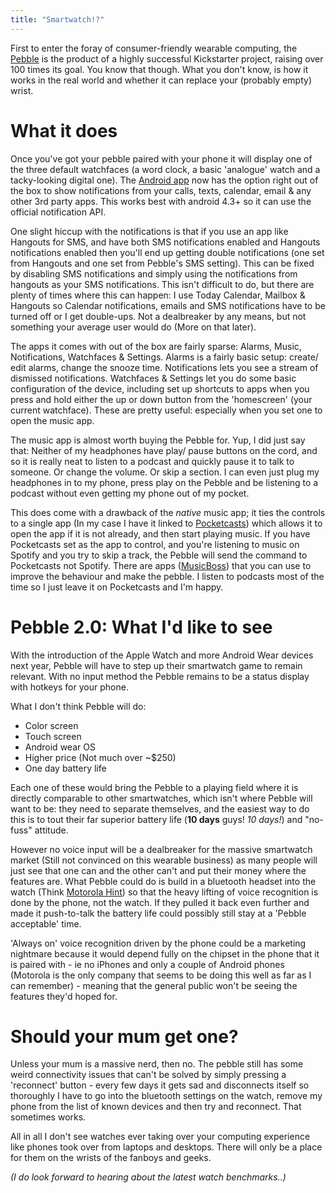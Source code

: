 ```yaml
---
title: "Smartwatch!?"
---
```


First to enter the foray of consumer-friendly wearable computing, the [Pebble](https://getpebble.com) is the product of a highly successful Kickstarter project, raising over 100 times its goal. You know that though. What you don't know, is how it works in the real world and whether it can replace your (probably empty) wrist.

# What it does

Once you've got your pebble paired with your phone it will display one of the three default watchfaces (a word clock, a basic 'analogue' watch and a tacky-looking digital one). The [Android app](https://play.google.com/store/apps/details?id=com.getpebble.android) now has the option right out of the box to show notifications from your calls, texts, calendar, email & any other 3rd party apps. This works best with android 4.3+ so it can use the official notification API.

One slight hiccup with the notifications is that if you use an app like Hangouts for SMS, and have both SMS notifications enabled and Hangouts notifications enabled then you'll end up getting double notifications (one set from Hangouts and one set from Pebble's SMS setting). This can be fixed by disabling SMS notifications and simply using the notifications from hangouts as your SMS notifications. This isn't difficult to do, but there are plenty of times where this can happen: I use Today Calendar, Mailbox & Hangouts so Calendar notifications, emails and SMS notifications have to be turned off or I get double-ups. Not a dealbreaker by any means, but not something your average user would do (More on that later).

The apps it comes with out of the box are fairly sparse: Alarms, Music, Notifications, Watchfaces & Settings. Alarms is a fairly basic setup: create/ edit alarms, change the snooze time. Notifications lets you see a stream of dismissed notifications. Watchfaces & Settings let you do some basic configuration of the device, including set up shortcuts to apps when you press and hold either the up or down button from the 'homescreen' (your current watchface). These are pretty useful: especially when you set one to open the music app.

The music app is almost worth buying the Pebble for. Yup, I did just say that: Neither of my headphones have play/ pause buttons on the cord, and so it is really neat to listen to a podcast and quickly pause it to talk to someone. Or change the volume. Or skip a section. I can even just plug my headphones in to my phone, press play on the Pebble and be listening to a podcast without even getting my phone out of my pocket.

This does come with a drawback of the _native_ music app; it ties the controls to a single app (In my case I have it linked to [Pocketcasts](https://www.shiftyjelly.com/pocketcasts)) which allows it to open the app if it is not already, and then start playing music. If you have Pocketcasts set as the app to control, and you're listening to music on Spotify and you try to skip a track, the Pebble will send the command to Pocketcasts not Spotify. There are apps ([MusicBoss](https://play.google.com/store/apps/details?id=ca.rebootsramblings.musicboss)) that you can use to improve the behaviour and make the pebble. I listen to podcasts most of the time so I just leave it on Pocketcasts and I'm happy.

# Pebble 2.0: What I'd like to see

With the introduction of the Apple Watch and more Android Wear devices next year, Pebble will have to step up their smartwatch game to remain relevant. With no input method the Pebble remains to be a status display with hotkeys for your phone.

What I don't think Pebble will do:

+ Color screen
+ Touch screen
+ Android wear OS
+ Higher price (Not much over ~$250)
+ One day battery life

Each one of these would bring the Pebble to a playing field where it is directly comparable to other smartwatches, which isn't where Pebble will want to be: they need to separate themselves, and the easiest way to do this is to tout their far superior battery life (**10 days** guys! _10 days!_) and "no-fuss" attitude.

However no voice input will be a dealbreaker for the massive smartwatch market (Still not convinced on this wearable business) as many people will just see that one can and the other can't and put their money where the features are. What Pebble could do is build in a bluetooth headset into the watch (Think [Motorola Hint](https://www.motorola.com/us/accessories-bluetooth-headsets/Moto-Hint/moto-hint-pdp.html)) so that the heavy lifting of voice recognition is done by the phone, not the watch. If they pulled it back even further and made it push-to-talk the battery life could possibly still stay at a 'Pebble acceptable' time.

'Always on' voice recognition driven by the phone could be a marketing nightmare because it would depend fully on the chipset in the phone that it is paired with - ie no iPhones and only a couple of Android phones (Motorola is the only company that seems to be doing this well as far as I can remember) - meaning that the general public won't be seeing the features they'd hoped for.

# Should your mum get one?

Unless your mum is a massive nerd, then no. The pebble still has some weird connectivity issues that can't be solved by simply pressing a 'reconnect' button - every few days it gets sad and disconnects itself so thoroughly I have to go into the bluetooth settings on the watch, remove my phone from the list of known devices and then try and reconnect. That sometimes works.

All in all I don't see watches ever taking over your computing experience like phones took over from laptops and desktops. There will only be a place for them on the wrists of the fanboys and geeks.

_(I do look forward to hearing about the latest watch benchmarks..)_
